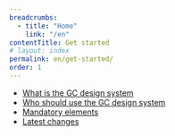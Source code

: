 ```yaml
---
breadcrumbs:
  - title: "Home"
    link: "/en"
contentTitle: Get started
# layout: index
permalink: en/get-started/
order: 1
---
```

- [What is the GC design system](./what-is-the-gc-design-system)
- [Who should use the GC design system](./who-should-use-the-gc-design-system)
- [Mandatory elements](./mandatory-elements)
- [Latest changes](./latest-changes)
